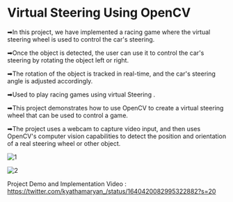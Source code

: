 # Virtual Steering Using OpenCV
➡In this project, we have implemented a racing game where the virtual steering wheel is used to control the car's steering.

➡Once the object is detected, the user can use it to control the car's steering by rotating the object left or right.

➡The rotation of the object is tracked in real-time, and the car's steering angle is adjusted accordingly.



➡Used to play racing games using virtual Steering .


➡This project demonstrates how to use OpenCV to create a virtual steering wheel that can be used to control a game.

➡The project uses a webcam to capture video input, and then uses OpenCV's computer vision capabilities to detect the 
position and orientation of a real steering wheel or other object.



![1](https://user-images.githubusercontent.com/120780784/228031204-26d81935-7ca0-48dd-aed8-ecf9fa215195.png)


![2](https://user-images.githubusercontent.com/120780784/228031229-c0db83a6-dfab-4c3b-8051-5b5de7186c53.png)

Project Demo and Implementation Video :
https://twitter.com/kyathamaryan_/status/1640420082995322882?s=20
